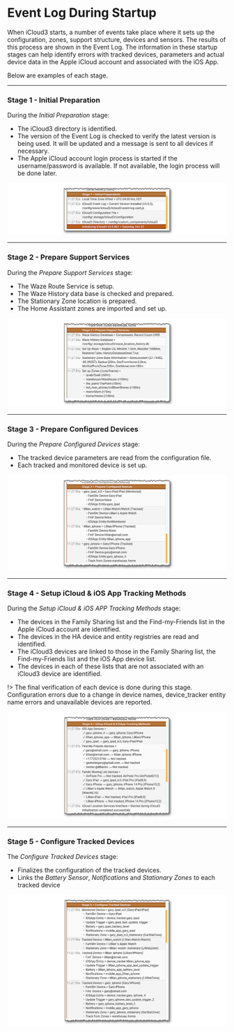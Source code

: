 # Event Log During Startup

When iCloud3 starts,  a number of events take place where it sets up the configuration, zones, support structure, devices and sensors. The results of this process are shown in the Event Log. The information in these startup stages can help identify errors with tracked devices, parameters and actual device data in the Apple iCloud account and associated with the iOS App.

Below are examples of each stage.

------
### Stage 1 - Initial Preparation

During the *Initial Preparation* stage:

- The iCloud3 directory is identified.
- The version of the Event Log is checked to verify the latest version is being used. It will be updated and a message is sent to all devices if necessary.
- The Apple iCloud account login process is started if the username/password is available. If not available, the login process will be done later.

![](../images/evlog-stage-1.png)


------
### Stage 2 - Prepare Support Services

During the *Prepare Support Services* stage:

- The Waze Route Service is setup.
- The Waze History data base is checked and prepared.
- The Stationary Zone location is prepared.
- The Home Assistant zones are imported and set up.

![](../images/evlog-stage-2.png)


------
### Stage 3 - Prepare Configured Devices

During the *Prepare Configured Devices* stage:

- The tracked device parameters are read from the configuration file.
- Each tracked and monitored device is set up.

![](../images/evlog-stage-3.png)


------
### Stage 4 - Setup iCloud & iOS App Tracking Methods

During the *Setup iCloud & iOS APP Tracking Methods* stage:

- The devices in the Family Sharing list and the Find-my-Friends list in the Apple iCloud account are identified.
- The devices in the HA device and entity registries are read and identified.
- The iCloud3 devices are linked to those in the Family Sharing list, the Find-my-Friends list and the iOS App device list.
- The devices in each of these lists that are not associated with an iCloud3 device are identified.

!> The final verification of each device is done during this stage. Configuration errors due to a change in device names, device_tracker entity name errors and unavailable devices are reported.

![](../images/evlog-stage-4.png)


------
### Stage 5 - Configure Tracked Devices

The *Configure Tracked Devices* stage:

- Finalizes the configuration of the tracked devices.
- Links the *Battery Sensor*, *Notifications* and *Stationary Zones* to each tracked device

![](../images/evlog-stage-5.png)
